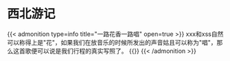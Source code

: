 # 西北游记


<!--more-->

{{< admonition type=info title="一路花香一路唱" open=true >}}
xxx和xss自然可以称得上是"花"，如果我们在放音乐的时候所发出的声音姑且可以称为"唱"，那么这首歌便可以说是我们行程的真实写照了。
{{<music auto="https://y.qq.com/n/yqq/song/003xa0zK2zZx9Z.html" autoplay="true">}}
{{< /admonition >}}

